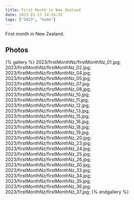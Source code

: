 ```yaml
---
title: First Month in New Zealand
date: 2023-01-27 14:19:33
tags: ["2023", "home"]
---
```


First month in New Zealand.


## Photos

{% gallery %}
2023/firstMonthNz/firstMonthNz_01.jpg;
2023/firstMonthNz/firstMonthNz_02.jpg;
2023/firstMonthNz/firstMonthNz_04.jpg;
2023/firstMonthNz/firstMonthNz_05.jpg;
2023/firstMonthNz/firstMonthNz_07.jpg;
2023/firstMonthNz/firstMonthNz_08.jpg;
2023/firstMonthNz/firstMonthNz_10.jpg;
2023/firstMonthNz/firstMonthNz_11.jpg;
2023/firstMonthNz/firstMonthNz_12.jpg;
2023/firstMonthNz/firstMonthNz_13.jpg;
2023/firstMonthNz/firstMonthNz_15.jpg;
2023/firstMonthNz/firstMonthNz_16.jpg;
2023/firstMonthNz/firstMonthNz_18.jpg;
2023/firstMonthNz/firstMonthNz_19.jpg;
2023/firstMonthNz/firstMonthNz_20.jpg;
2023/firstMonthNz/firstMonthNz_23.jpg;
2023/firstMonthNz/firstMonthNz_24.jpg;
2023/firstMonthNz/firstMonthNz_25.jpg;
2023/firstMonthNz/firstMonthNz_26.jpg;
2023/firstMonthNz/firstMonthNz_30.jpg;
2023/firstMonthNz/firstMonthNz_33.jpg;
2023/firstMonthNz/firstMonthNz_34.jpg;
2023/firstMonthNz/firstMonthNz_35.jpg;
2023/firstMonthNz/firstMonthNz_36.jpg;
2023/firstMonthNz/firstMonthNz_37.jpg;
{% endgallery %}

